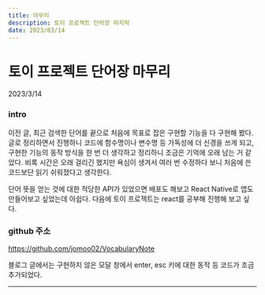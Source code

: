 ```yaml
---
title: 마무리
description: 토이 프로젝트 단어장 마지막
date: 2023/03/14
---
```


# 토이 프로젝트 단어장 마무리
<div class="flex justify-end text-sm">2023/3/14</div>

### intro
이전 글, 최근 검색한 단어를 끝으로 처음에 목표로 잡은 구현할 기능을 다 구현해 봤다.  
글로 정리하면서 진행하니 코드에 함수명이나 변수명 등 가독성에 더 신경을 쓰게 되고, 구현한 기능의 동작 방식을 한 번 더 생각하고 정리하니 조금은 기억에 오래 남는 거 같았다. 비록 시간은 오래 걸리긴 했지만 욕심이 생겨서 여러 번 수정하다 보니 처음에 쓴 코드보단 읽기 쉬워졌다고 생각한다.  

단어 뜻을 얻는 것에 대한 적당한 API가 있었으면 배포도 해보고 React Native로 앱도 만들어보고 싶었는데 아쉽다. 다음에 토이 프로젝트는 react를 공부해 진행해 보고 싶다.

### github 주소
<a href="https://github.com/jomoo02/VocabularyNote" target="_blank" >https://github.com/jomoo02/VocabularyNote </a>

블로그 글에서는 구현하지 않은 모달 창에서 enter, esc 키에 대한 동작 등 코드가 조금 추가되었다.


---